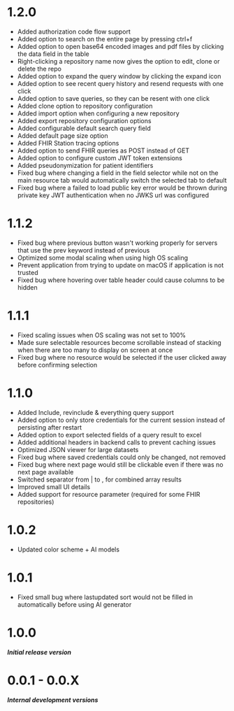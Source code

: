 # 1.2.0

- Added authorization code flow support
- Added option to search on the entire page by pressing ctrl+f
- Added option to open base64 encoded images and pdf files by clicking the data field in the table
- Right-clicking a repository name now gives the option to edit, clone or delete the repo
- Added option to expand the query window by clicking the expand icon
- Added option to see recent query history and resend requests with one click
- Added option to save queries, so they can be resent with one click
- Added clone option to repository configuration
- Added import option when configuring a new repository
- Added export repository configuration options
- Added configurable default search query field
- Added default page size option
- Added FHIR Station tracing options
- Added option to send FHIR queries as POST instead of GET
- Added option to configure custom JWT token extensions
- Added pseudonymization for patient identifiers
- Fixed bug where changing a field in the field selector while not on the main resource tab would automatically switch the selected tab to default
- Fixed bug where a failed to load public key error would be thrown during private key JWT authentication when no JWKS url was configured

# 1.1.2

- Fixed bug where previous button wasn't working properly for servers that use the prev keyword instead of previous
- Optimized some modal scaling when using high OS scaling
- Prevent application from trying to update on macOS if application is not trusted
- Fixed bug where hovering over table header could cause columns to be hidden

# 1.1.1

- Fixed scaling issues when OS scaling was not set to 100%
- Made sure selectable resources become scrollable instead of stacking when there are too many to display on screen at once
- Fixed bug where no resource would be selected if the user clicked away before confirming selection

# 1.1.0

- Added Include, revinclude & everything query support
- Added option to only store credentials for the current session instead of persisting after restart
- Added option to export selected fields of a query result to excel
- Added additional headers in backend calls to prevent caching issues
- Optimized JSON viewer for large datasets
- Fixed bug where saved credentials could only be changed, not removed
- Fixed bug where next page would still be clickable even if there was no next page available
- Switched separator from | to , for combined array results
- Improved small UI details
- Added support for resource parameter (required for some FHIR repositories)

# 1.0.2

- Updated color scheme + AI models

# 1.0.1

- Fixed small bug where lastupdated sort would not be filled in automatically before using AI generator

# 1.0.0 

***Initial release version***


# 0.0.1 - 0.0.X

***Internal development versions***
